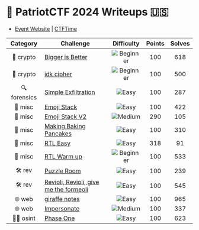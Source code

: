 # :eagle: PatriotCTF 2024 Writeups :us:

- [Event Website](https://pctf.competitivecyber.club) | [CTFTime](https://ctftime.org/event/2426)

| Category | Challenge | Difficulty | Points | Solves |
|:--------:|-----------|:----------:|:------:|:------:|
| :closed_lock_with_key: crypto | [Bigger is Better](./crypto-bigger-is-better/README.md) | ![Beginner](https://img.shields.io/badge/Beginner-brightgreen) | 100 | 618 |
| :closed_lock_with_key: crypto | [idk cipher](./crypto-idk-cipher/README.md) | ![Beginner](https://img.shields.io/badge/Beginner-brightgreen) | 100 | 500 |
| :mag: forensics | [Simple Exfiltration](./forensics-simple-exfiltration/README.md) | ![Easy](https://img.shields.io/badge/Easy-009900) | 100 | 287 |
| :game_die: misc | [Emoji Stack](./misc-emoji-stack/README.md) | ![Easy](https://img.shields.io/badge/Easy-009900) | 100 | 422 |
| :game_die: misc | [Emoji Stack V2](./misc-emoji-stack-v2/README.md) | ![Medium](https://img.shields.io/badge/Medium-ffdd00) | 290 | 105 |
| :game_die: misc | [Making Baking Pancakes](./misc-making-baking-pancakes/README.md) | ![Easy](https://img.shields.io/badge/Easy-009900) | 100 | 310 |
| :game_die: misc | [RTL Easy](./misc-rtl-easy/README.md) | ![Easy](https://img.shields.io/badge/Easy-009900) | 318 | 91 |
| :game_die: misc | [RTL Warm up](./misc-rtl-warm-up/README.md) | ![Beginner](https://img.shields.io/badge/Beginner-brightgreen) | 100 | 533 |
| :hammer_and_wrench: rev | [Puzzle Room](./rev-puzzle-room/README.md) | ![Easy](https://img.shields.io/badge/Easy-009900) | 100 | 239 |
| :hammer_and_wrench: rev | [Revioli, Revioli, give me the formeoli](./rev-revioli-revioli-give-me-the-formeoli/README.md) | ![Easy](https://img.shields.io/badge/Easy-009900) | 100 | 545 |
| :globe_with_meridians: web | [giraffe notes](./web-giraffe-notes/README.md) | ![Easy](https://img.shields.io/badge/Easy-009900) | 100 | 965 |
| :globe_with_meridians: web | [Impersonate](./web-impersonate/README.md) | ![Medium](https://img.shields.io/badge/Medium-ffdd00) | 100 | 337 |
| :male_detective: osint | [Phase One](./osint-phase-one/README.md) | ![Easy](https://img.shields.io/badge/Easy-009900) | 100 | 623 |

